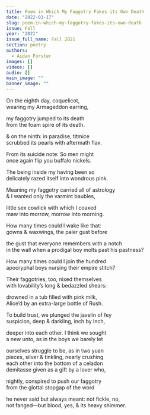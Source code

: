```yaml
---
title: Poem in Which My Faggotry Fakes its Own Death
date: "2022-03-17"
slug: poem-in-which-my-faggotry-fakes-its-own-death
issue: Fall
year: "2021"
issue_full_name: Fall 2021
section: poetry
authors:
  - Aidan Forster
images: []
videos: []
audio: []
main_image: ""
banner_image: ""
---
```

On the eighth day, coquelicot, <br/>
wearing my Armageddon earring,<br/>

my faggotry jumped to its death<br/>
from the foam spire of its death.<br/>

& on the ninth: in paradise, titmice <br/>
scrubbed its pearls with aftermath flax.<br/>

From its suicide note: So men might <br/>
once again flip you buffalo nickels.<br/>

The being inside my having been so <br/>
delicately razed itself into wondrous pink.<br/>

Meaning my faggotry carried all of astrology <br/>
& I wanted only the varmint baubles,<br/>

little sex cowlick with which I coaxed<br/>
maw into morrow, morrow into morning.<br/>

How many times could I wake like that:<br/>
gowns & waxwings, the paler gust before<br/>

the gust that everyone remembers with a notch<br/>
in the wall when a prodigal boy molts past his pastness?<br/>

How many times could I join the hundred<br/>
apocryphal boys nursing their empire stitch?<br/>

Their faggotries, too, nixed themselves<br/>
with lovability’s long & bedazzled shears:<br/>

drowned in a tub filled with pink milk,<br/>
Alice’d by an extra-large bottle of Rush.<br/>

To build trust, we plunged the javelin of fey<br/>
suspicion, deep & darkling, inch by inch,<br/>

deeper into each other. I think we sought<br/>
a new unto, as in the boys we barely let <br/>

ourselves struggle to be, as in two yuan<br/>
pieces, silver & tinkling, nearly crushing<br/>
each other into the bottom of a celadon<br/>
demitasse given as a gift by a lover who,<br/>

nightly, conspired to push our faggotry<br/>
from the glottal stopgap of the word<br/>

he never said but always meant: not fickle, no, <br/>
not fanged—but blood, yes, & its heavy shimmer. 
<br/>